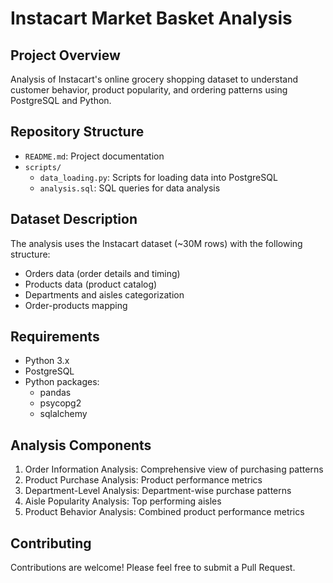 # Instacart Market Basket Analysis

## Project Overview
Analysis of Instacart's online grocery shopping dataset to understand customer behavior, product popularity, and ordering patterns using PostgreSQL and Python.

## Repository Structure
- `README.md`: Project documentation
- `scripts/`
  - `data_loading.py`: Scripts for loading data into PostgreSQL
  - `analysis.sql`: SQL queries for data analysis

## Dataset Description
The analysis uses the Instacart dataset (~30M rows) with the following structure:
- Orders data (order details and timing)
- Products data (product catalog)
- Departments and aisles categorization
- Order-products mapping

## Requirements
- Python 3.x
- PostgreSQL
- Python packages:
  - pandas
  - psycopg2
  - sqlalchemy

## Analysis Components
1. Order Information Analysis: Comprehensive view of purchasing patterns
2. Product Purchase Analysis: Product performance metrics
3. Department-Level Analysis: Department-wise purchase patterns
4. Aisle Popularity Analysis: Top performing aisles
5. Product Behavior Analysis: Combined product performance metrics

## Contributing
Contributions are welcome! Please feel free to submit a Pull Request.
